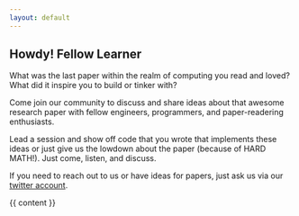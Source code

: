```yaml
---
layout: default
---
```


<div class="home">

  <section id="welcome-content">
  <h1>Howdy! Fellow Learner</h1>
  <p>What was the last paper within the realm of computing you read and loved? What did it inspire you to build or tinker with?</p>

<p>Come join our community to discuss and share ideas about that awesome research paper with fellow engineers, programmers, and paper-readering enthusiasts.</p>

<p>Lead a session and show off code that you wrote that implements these ideas or just give us the lowdown about the paper (because of HARD MATH!). Just come, listen, and discuss.</p>

<p>If you need to reach out to us or have ideas for papers, just ask
  us via our <a href="http://twitter.com/papersweloveblr">twitter account</a>.</p>
  </section>

<div id="faq">
{{ content }}
</div>

</div>


